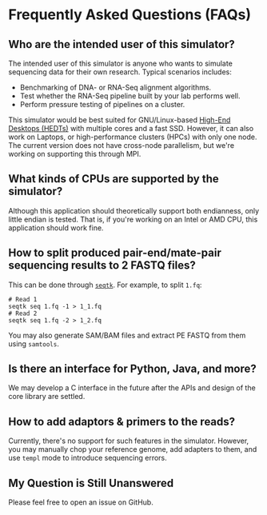 # Frequently Asked Questions (FAQs)

## Who are the intended user of this simulator?

The intended user of this simulator is anyone who wants to simulate sequencing data for their own research. Typical scenarios includes:

- Benchmarking of DNA- or RNA-Seq alignment algorithms.
- Test whether the RNA-Seq pipeline built by your lab performs well.
- Perform pressure testing of pipelines on a cluster.

This simulator would be best suited for GNU/Linux-based [High-End Desktops (HEDTs)](https://www.pcmag.com/encyclopedia/term/hedt) with multiple cores and a fast SSD. However, it can also work on Laptops, or high-performance clusters (HPCs) with only one node. The current version does not have cross-node parallelism, but we're working on supporting this through MPI.

## What kinds of CPUs are supported by the simulator?

Although this application should theoretically support both endianness, only little endian is tested. That is, if you're working on an Intel or AMD CPU, this application should work fine.

## How to split produced pair-end/mate-pair sequencing results to 2 FASTQ files?

This can be done through [`seqtk`](https://github.com/lh3/seqtk). For example, to split `1.fq`:

```shell
# Read 1
seqtk seq 1.fq -1 > 1_1.fq
# Read 2
seqtk seq 1.fq -2 > 1_2.fq
```

You may also generate SAM/BAM files and extract PE FASTQ from them using `samtools`.

## Is there an interface for Python, Java, and more?

We may develop a C interface in the future after the APIs and design of the core library are settled.

## How to add adaptors \& primers to the reads?

Currently, there's no support for such features in the simulator. However, you may manually chop your reference genome, add adapters to them, and use `templ` mode to introduce sequencing errors.

## My Question is Still Unanswered

Please feel free to open an issue on GitHub.
